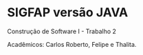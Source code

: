 # SIGFAP versão JAVA

Construção de Software I - Trabalho 2

Acadêmicos: Carlos Roberto, Felipe e Thalita.